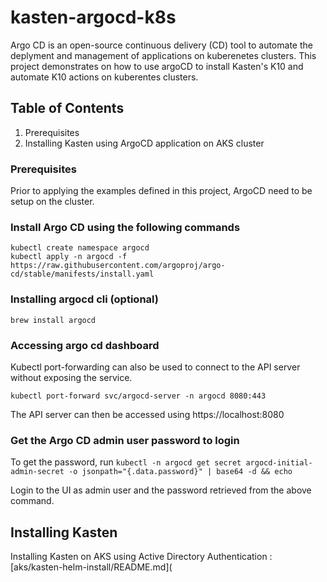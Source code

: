 # kasten-argocd-k8s
Argo CD is an open-source continuous delivery (CD) tool to automate the deplyment and management of applications on kuberenetes clusters. This project demonstrates on how to use argoCD to install Kasten's K10 and automate K10 actions on kuberentes clusters.

## Table of Contents

1. Prerequisites
2. Installing Kasten using ArgoCD application on AKS cluster

### Prerequisites
Prior to applying the examples defined in this project, ArgoCD need to be setup on the cluster. 

### Install Argo CD using the following commands

```
kubectl create namespace argocd
kubectl apply -n argocd -f https://raw.githubusercontent.com/argoproj/argo-cd/stable/manifests/install.yaml
```

### Installing argocd cli (optional)

`
brew install argocd
`

### Accessing argo cd dashboard

Kubectl port-forwarding can also be used to connect to the API server without exposing the service.

`
kubectl port-forward svc/argocd-server -n argocd 8080:443
`

The API server can then be accessed using https://localhost:8080

### Get the Argo CD admin user password to login

To get the password, run
`
kubectl -n argocd get secret argocd-initial-admin-secret -o jsonpath="{.data.password}" | base64 -d && echo
`

Login to the UI as admin user and the password retrieved from the above command.

## Installing Kasten

Installing Kasten on AKS using Active Directory Authentication : [aks/kasten-helm-install/README.md](
